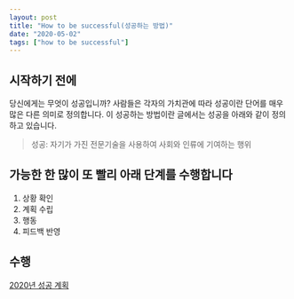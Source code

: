 ```yaml
---
layout: post
title: "How to be successful(성공하는 방법)"
date: "2020-05-02"
tags: ["how to be successful"]
---
```


## 시작하기 전에

당신에게는 무엇이 성공입니까? 사람들은 각자의 가치관에 따라 성공이란 단어를 매우 많은 다른 의미로
정의합니다. 이 성공하는 방법이란 글에서는 성공을 아래와 같이 정의하고 있습니다.

> 성공: 자기가 가진 전문기술을 사용하여 사회와 인류에 기여하는 행위

## 가능한 한 많이 또 빨리 아래 단계를 수행합니다

1. 상황 확인
2. 계획 수립
3. 행동
4. 피드백 반영

## 수행

[2020년 성공 계획](/successful-plan-2020)
